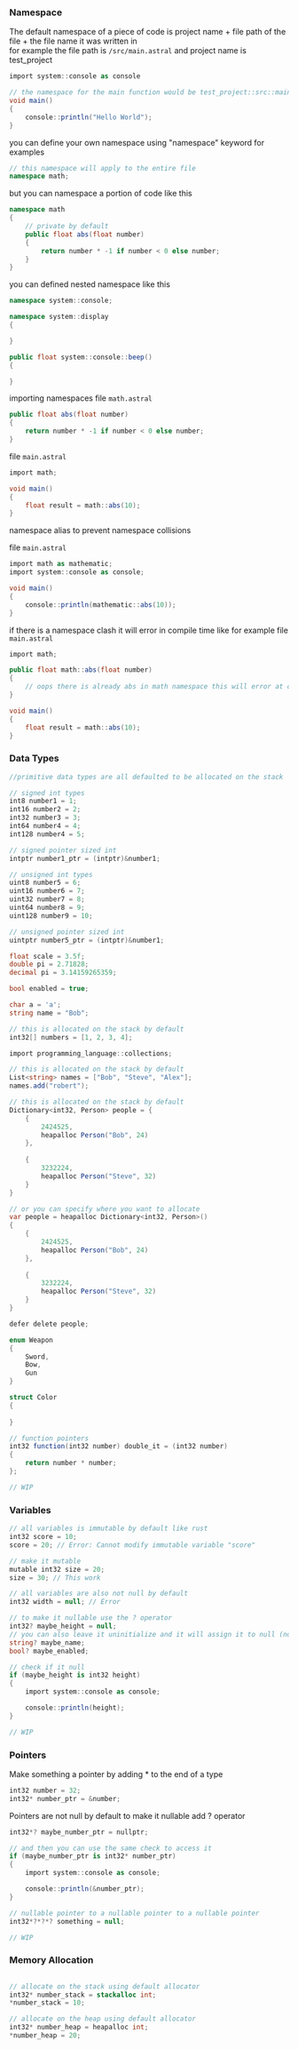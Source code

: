 ### Namespace

The default namespace of a piece of code is project name + file path of the file + the file name it was written in <br>
for example
the file path is `/src/main.astral` and project name is test_project
```cs
import system::console as console

// the namespace for the main function would be test_project::src::main
void main()
{
    console::println("Hello World");
}
```

you can define your own namespace using "namespace" keyword
for examples

```cs
// this namespace will apply to the entire file
namespace math;
```

but you can namespace a portion of code like this
```cs
namespace math
{
    // private by default
    public float abs(float number)
    {
        return number * -1 if number < 0 else number;
    }
}
```

you can defined nested namespace like this
```cs
namespace system::console;

namespace system::display
{

}

public float system::console::beep()
{

}
```

importing namespaces
file `math.astral`
```cs
public float abs(float number)
{
    return number * -1 if number < 0 else number;
}
```

file `main.astral`
```cs
import math;

void main()
{
    float result = math::abs(10);
}
```

namespace alias to prevent namespace collisions

file `main.astral`
```cs
import math as mathematic;
import system::console as console;

void main()
{
    console::println(mathematic::abs(10));
}
```

if there is a namespace clash it will error in compile time
like for example
file `main.astral`
```cs
import math;

public float math::abs(float number)
{
    // oops there is already abs in math namespace this will error at compile time
}

void main()
{
    float result = math::abs(10);
}
```

### Data Types

```cs
//primitive data types are all defaulted to be allocated on the stack

// signed int types
int8 number1 = 1;
int16 number2 = 2;
int32 number3 = 3;
int64 number4 = 4;
int128 number4 = 5;

// signed pointer sized int
intptr number1_ptr = (intptr)&number1;

// unsigned int types
uint8 number5 = 6;
uint16 number6 = 7;
uint32 number7 = 8;
uint64 number8 = 9;
uint128 number9 = 10;

// unsigned pointer sized int
uintptr number5_ptr = (intptr)&number1;

float scale = 3.5f;
double pi = 2.71828;
decimal pi = 3.14159265359;

bool enabled = true;

char a = 'a';
string name = "Bob";

// this is allocated on the stack by default
int32[] numbers = [1, 2, 3, 4];

import programming_language::collections;

// this is allocated on the stack by default
List<string> names = ["Bob", "Steve", "Alex"];
names.add("robert"); 

// this is allocated on the stack by default
Dictionary<int32, Person> people = {
    {
        2424525,
        heapalloc Person("Bob", 24)
    },
    
    {
        3232224,
        heapalloc Person("Steve", 32)
    }
}

// or you can specify where you want to allocate
var people = heapalloc Dictionary<int32, Person>()
{
    {
        2424525,
        heapalloc Person("Bob", 24)
    },
    
    {
        3232224,
        heapalloc Person("Steve", 32)
    }
}

defer delete people;

enum Weapon
{
    Sword,
    Bow,
    Gun
}

struct Color
{
    
}

// function pointers
int32 function(int32 number) double_it = (int32 number) 
{
    return number * number;
};

// WIP
```

### Variables
```cs
// all variables is immutable by default like rust
int32 score = 10;
score = 20; // Error: Cannot modify immutable variable "score"

// make it mutable
mutable int32 size = 20;
size = 30; // This work

// all variables are also not null by default
int32 width = null; // Error

// to make it nullable use the ? operator
int32? maybe_height = null;
// you can also leave it uninitialize and it will assign it to null (no default values)
string? maybe_name;
bool? maybe_enabled;

// check if it null
if (maybe_height is int32 height)
{
    import system::console as console;

    console::println(height);
}

// WIP
```

### Pointers
Make something a pointer by adding * to the end of a type
```cs
int32 number = 32;
int32* number_ptr = &number;
```

Pointers are not null by default to make it nullable add ? operator
```cs
int32*? maybe_number_ptr = nullptr;

// and then you can use the same check to access it
if (maybe_number_ptr is int32* number_ptr)
{
    import system::console as console;

    console::println(&number_ptr);
}

// nullable pointer to a nullable pointer to a nullable pointer
int32*?*?*? something = null;

// WIP
```

### Memory Allocation
```cs

// allocate on the stack using default allocator
int32* number_stack = stackalloc int;
*number_stack = 10;

// allocate on the heap using default allocator
int32* number_heap = heapalloc int;
*number_heap = 20;
```